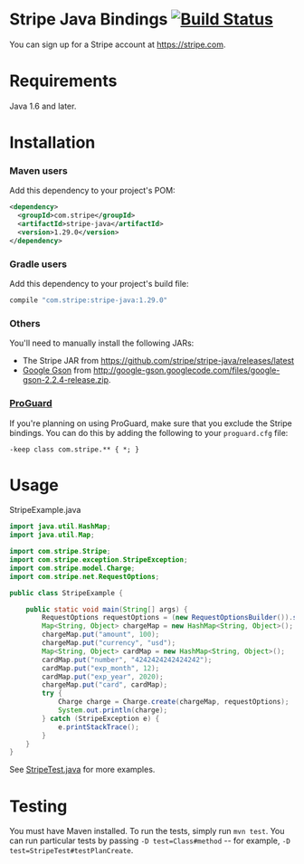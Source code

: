 # Stripe Java Bindings [![Build Status](https://travis-ci.org/stripe/stripe-java.svg?branch=master)](https://travis-ci.org/stripe/stripe-java)

You can sign up for a Stripe account at https://stripe.com.

Requirements
============

Java 1.6 and later.

Installation
============

### Maven users

Add this dependency to your project's POM:

```xml
<dependency>
  <groupId>com.stripe</groupId>
  <artifactId>stripe-java</artifactId>
  <version>1.29.0</version>
</dependency>
```

### Gradle users

Add this dependency to your project's build file:

```groovy
compile "com.stripe:stripe-java:1.29.0"
```

### Others

You'll need to manually install the following JARs:

* The Stripe JAR from https://github.com/stripe/stripe-java/releases/latest
* [Google Gson](http://code.google.com/p/google-gson/) from <http://google-gson.googlecode.com/files/google-gson-2.2.4-release.zip>.

### [ProGuard](http://proguard.sourceforge.net/)

If you're planning on using ProGuard, make sure that you exclude the Stripe bindings. You can do this by adding the following to your `proguard.cfg` file:

    -keep class com.stripe.** { *; }

Usage
=====

StripeExample.java

```java
import java.util.HashMap;
import java.util.Map;

import com.stripe.Stripe;
import com.stripe.exception.StripeException;
import com.stripe.model.Charge;
import com.stripe.net.RequestOptions;

public class StripeExample {

    public static void main(String[] args) {
        RequestOptions requestOptions = (new RequestOptionsBuilder()).setApiKey("YOUR-SECRET-KEY").build();
        Map<String, Object> chargeMap = new HashMap<String, Object>();
        chargeMap.put("amount", 100);
        chargeMap.put("currency", "usd");
        Map<String, Object> cardMap = new HashMap<String, Object>();
        cardMap.put("number", "4242424242424242");
        cardMap.put("exp_month", 12);
        cardMap.put("exp_year", 2020);
        chargeMap.put("card", cardMap);
        try {
            Charge charge = Charge.create(chargeMap, requestOptions);
            System.out.println(charge);
        } catch (StripeException e) {
            e.printStackTrace();
        }
    }
}
```

See [StripeTest.java](https://github.com/stripe/stripe-java/blob/master/src/test/java/com/stripe/StripeTest.java) for more examples.

Testing
=======

You must have Maven installed. To run the tests, simply run `mvn test`. You can run particular tests by passing `-D test=Class#method` -- for example, `-D test=StripeTest#testPlanCreate`.

